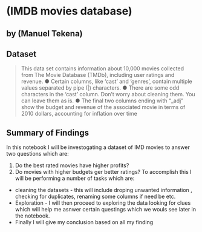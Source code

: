 # (IMDB movies database)
## by (Manuel Tekena)


## Dataset


> This data set contains information
about 10,000 movies collected from
The Movie Database (TMDb),
including user ratings and revenue.
● Certain columns, like ‘cast’
and ‘genres’, contain multiple
values separated by pipe (|)
characters.
● There are some odd characters
in the ‘cast’ column. Don’t worry
about cleaning them. You can
leave them as is.
● The final two columns ending
with “_adj” show the budget and
revenue of the associated movie
in terms of 2010 dollars,
accounting for inflation over
time

## Summary of Findings

In this notebook I will be investogating a dataset of IMD movies to answer two questions which are:
 1.  Do the best rated movies have higher profits?
 2.  Do movies with higher budgets ger better ratings?
To accomplish this I will be performing a number of tasks which are: 
- cleaning the datasets - this will include droping unwanted information , checking for duplicates, renaming some columns if need be etc. 
- Exploration - I will then proceed to exploring the data looking for clues which will help me asnwer certain questings which we wouls see later in the notebook. 
- Finally I will give my conclusion based on all my finding 
